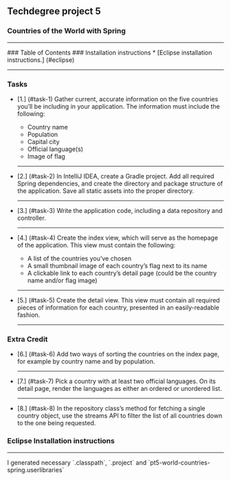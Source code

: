 ## Techdegree project 5
### Countries of the World with Spring
<hr>
### Table of Contents
### Installation instructions
* [Eclipse installation instructions.] (#eclipse)
<hr>

### Tasks
* [1.] (#task-1) Gather current, accurate information on the five countries 
    you’ll be including in your application. The information must include the 
    following:
    - Country name
    - Population
    - Capital city
    - Official language(s)
    - Image of flag
    
    <hr>
* [2.] (#task-2) In IntelliJ IDEA, create a Gradle project. Add all required 
    Spring dependencies, and create the directory and package structure of the 
    application. Save all static assets into the proper directory.
    <hr>
* [3.] (#task-3)  Write the application code, including a data repository 
    and controller. 
    <hr>
* [4.] (#task-4) Create the index view, which will serve as the homepage of the 
    application. This view must contain the following:
    - A list of the countries you’ve chosen
    - A small thumbnail image of each country’s flag next to its name
    - A clickable link to each country’s detail page 
       (could be the country name and/or flag image)
    
    <hr>
* [5.] (#task-5) Create the detail view. This view must contain all required 
    pieces of information for each country, presented in an easily-readable 
    fashion.
    <hr>
### Extra Credit    
* [6.] (#task-6) Add two ways of sorting the countries on the index page, 
    for example by country name and by population.
    <hr>
* [7.] (#task-7) Pick a country with at least two official languages. On its 
    detail page, render the languages as either an ordered or unordered list.
    <hr>
* [8.] (#task-8) In the repository class’s method for fetching a single 
    country object, use the streams API to filter the list of all countries 
    down to the one being requested.
<!--Links-->
### Eclipse Installation instructions
<hr> <a id="eclipse"></a>
    I generated necessary `.classpath`, `.project` and 
    `pt5-world-countries-spring.userlibraries`
    
